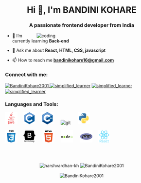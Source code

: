 <h1 align="center">Hi 👋, I'm BANDINI KOHARE</h1>
<h3 align="center">A passionate frontend developer from India</h3>

<img align=right alt="coding" width="400" src="https://camo.githubusercontent.com/c1dcb74cc1c1835b1d716f5051499a2814c683c806b15f04b0eba492863703e9/68747470733a2f2f63646e2e6472696262626c652e636f6d2f75736572732f3733303730332f73637265656e73686f74732f363538313234332f6176656e746f2e676966">

- 🌱 I’m currently learning **Back-end**

- 💬 Ask me about **React, HTML, CSS, javascript**

- 📫 How to reach me **bandinikohare16@gmail.com**

<h3 align="left">Connect with me:</h3>
<p align="left">
<a href="https://www.linkedin.com/in/BandiniKohare2001/" target="blank"> <img align="center" src="https://raw.githubusercontent.com/rahuldkjain/github-profile-readme-generator/master/src/images/icons/Social/linked-in-alt.svg" alt="BandiniKohare2001" height="30" width="40" /> </a>
<a href="https://www.instagram.com/tinu20012021/" target="blank"><img align="center" src="https://raw.githubusercontent.com/rahuldkjain/github-profile-readme-generator/master/src/images/icons/Social/instagram.svg" alt="simplified_learner" height="30" width="40" /></a>
<a href="https://www.instagram.com/tinu20012021/" target="blank"><img align="center" src="https://raw.githubusercontent.com/rahuldkjain/github-profile-readme-generator/master/src/images/icons/Social/facebook.svg" alt="simplified_learner" height="30" width="40" /></a>
<a href="https://github.com/BandiniKohare2001/" target="blank"><img align="center" src="https://raw.githubusercontent.com/rahuldkjain/github-profile-readme-generator/master/src/images/icons/Social/github.svg" alt="simplified_learner" height="30" width="40" /></a>
</p>

<h3 align="left">Languages and Tools:</h3>
<p align="left"><img src="https://raw.githubusercontent.com/devicons/devicon/master/icons/java/java-plain-wordmark.svg" alt="jva" width="40" height="40"/>&nbsp;&nbsp;&nbsp;&nbsp; <img src="https://raw.githubusercontent.com/devicons/devicon/master/icons/c/c-original.svg" alt="c" width="40" height="40"/>&nbsp;&nbsp;&nbsp;&nbsp; <img src="https://raw.githubusercontent.com/devicons/devicon/master/icons/cplusplus/cplusplus-original.svg" alt="cplusplus" width="40" height="40"/> &nbsp;&nbsp;&nbsp;&nbsp; <img src="https://www.vectorlogo.zone/logos/git-scm/git-scm-icon.svg" alt="git" width="40" height="40"/> &nbsp;&nbsp;&nbsp;&nbsp;  <img src="https://raw.githubusercontent.com/devicons/devicon/master/icons/python/python-original.svg" alt="python" width="40" height="40"/> <br /> <br /> <img src="https://raw.githubusercontent.com/devicons/devicon/master/icons/css3/css3-original-wordmark.svg" alt="css3" width="40" height="40"/>&nbsp;&nbsp;&nbsp;&nbsp;  
<img src="https://raw.githubusercontent.com/devicons/devicon/master/icons/bootstrap/bootstrap-plain-wordmark.svg" alt="bootstrap" width="40" height="40"/> &nbsp;&nbsp;&nbsp;&nbsp; <img src="https://raw.githubusercontent.com/devicons/devicon/master/icons/html5/html5-original-wordmark.svg" alt="html5" width="40" height="40"/>&nbsp;&nbsp;&nbsp;&nbsp;  <img src="https://raw.githubusercontent.com/devicons/devicon/master/icons/nodejs/nodejs-original-wordmark.svg" alt="nodejs" width="40" height="40"/> &nbsp;&nbsp;&nbsp;&nbsp; <img src="https://raw.githubusercontent.com/devicons/devicon/master/icons/php/php-original.svg" alt="php" width="40" height="40"/>&nbsp;&nbsp;&nbsp;&nbsp;  <img src="https://raw.githubusercontent.com/devicons/devicon/master/icons/react/react-original-wordmark.svg" alt="react" width="40" height="40"/></p>














<br /><br />

<p align="center"><img align="center" width="390" src="https://github-readme-stats.vercel.app/api?username=BandiniKohare2001&show_icons=true&locale=en" alt="harshvardhan-kh" />   <img align="center" width="350" src="https://github-readme-streak-stats.herokuapp.com/?user=BandiniKohare2001" alt="BandiniKohare2001" /> </p>

<p align="center"><img width="320" align="center" src="https://github-readme-stats.vercel.app/api/top-langs?username=BandiniKohare2001&show_icons=true&locale=en&layout=compact" alt="BandiniKohare2001" /> </p>
